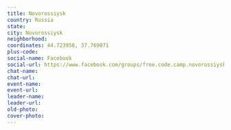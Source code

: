 ```yaml
---
title: Novorossiysk
country: Russia
state: 
city: Novorossiysk
neighborhood: 
coordinates: 44.723958, 37.769071
plus-code:
social-name: Facebook
social-url: https://www.facebook.com/groups/free.code.camp.novorossiysk
chat-name:
chat-url:
event-name:
event-url:
leader-name:
leader-url:
old-photo: 
cover-photo:
---
```

